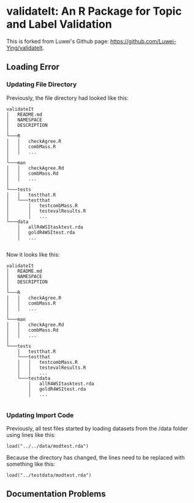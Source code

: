 # validateIt: An R Package for Topic and Label Validation

This is forked from Luwei's Github page: https://github.com/Luwei-Ying/validateIt. 

## Loading Error

### Updating File Directory

Previously, the file directory had looked like this: 

```
validateIt
│   README.md
│   NAMESPACE
│   DESCRIPTION
│
└───R
│   │   checkAgree.R
│   │   combMass.R
│   │   ...
│   
└───man
│   │   checkAgree.Rd
│   │   combMass.Rd
│   │   ...
│    
└───tests
│   │   testthat.R
│   └───testthat
│       │   testcombMass.R
│       │   testevalResults.R
│       │   ...   
└───data
    │   allR4WSItasktest.rda
    │   goldR4WSItest.rda
    │   ...
    
```

Now it looks like this: 

```
validateIt
│   README.md
│   NAMESPACE
│   DESCRIPTION
│
└───R
│   │   checkAgree.R
│   │   combMass.R
│   │   ...
│   
└───man
│   │   checkAgree.Rd
│   │   combMass.Rd
│   │   ...
│
└───tests
    │   testthat.R
    └───testthat
    │   │   testcombMass.R
    │   │   testevalResults.R
    │   │   ...
    └───testdata
        │   allR4WSItasktest.rda
        │   goldR4WSItest.rda
        │   ...
    
```

### Updating Import Code

Previously, all test files started by loading datasets from the /data folder using lines like this: 
```
load("../../data/modtest.rda")
```

Because the directory has changed, the lines need to be replaced with something like this: 
```
load("../testdata/modtest.rda")
```

## Documentation Problems 







